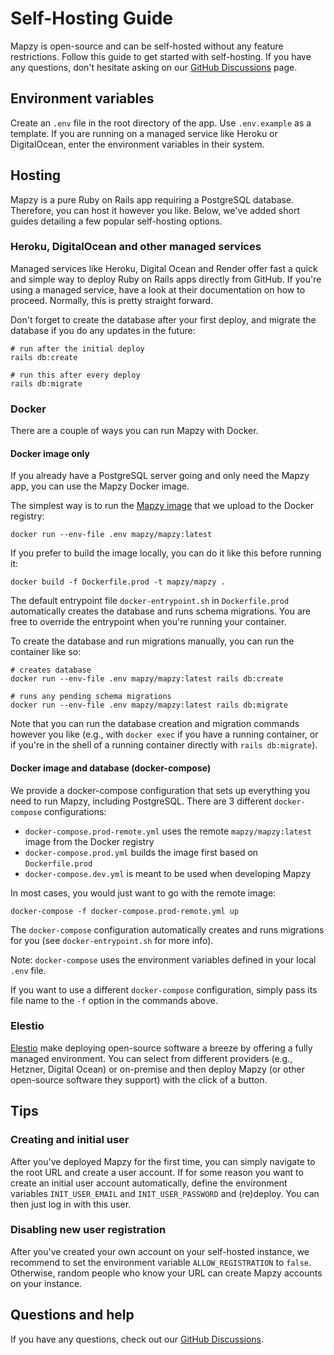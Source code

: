 # Self-Hosting Guide

Mapzy is open-source and can be self-hosted without any feature restrictions. Follow this guide to get started with self-hosting. If you have any questions, don't hesitate asking on our [GitHub Discussions](https://github.com/mapzy/mapzy/discussions) page.

## Environment variables

Create an `.env` file in the root directory of the app. Use `.env.example` as a template. If you are running on a managed service like Heroku or DigitalOcean, enter the environment variables in their system.

## Hosting
Mapzy is a pure Ruby on Rails app requiring a PostgreSQL database. Therefore, you can host it however you like. Below, we've added short guides detailing a few popular self-hosting options.

### Heroku, DigitalOcean and other managed services
Managed services like Heroku, Digital Ocean and Render offer fast a quick and simple way to deploy Ruby on Rails apps directly from GitHub. If you're using a managed service, have a look at their documentation on how to proceed. Normally, this is pretty straight forward.

Don't forget to create the database after your first deploy, and migrate the database if you do any updates in the future:
```shell
# run after the initial deploy
rails db:create

# run this after every deploy
rails db:migrate
```

### Docker
There are a couple of ways you can run Mapzy with Docker.

#### Docker image only
If you already have a PostgreSQL server going and only need the Mapzy app, you can use the Mapzy Docker image.

The simplest way is to run the [Mapzy image](https://hub.docker.com/r/mapzy/mapzy) that we upload to the Docker registry:

`docker run --env-file .env mapzy/mapzy:latest`

If you prefer to build the image locally, you can do it like this before running it:

`docker build -f Dockerfile.prod -t mapzy/mapzy .`

The default entrypoint file `docker-entrypoint.sh` in `Dockerfile.prod` automatically creates the database and runs schema migrations. You are free to override the entrypoint when you're running your container.

To create the database and run migrations manually, you can run the container like so:
```shell
# creates database
docker run --env-file .env mapzy/mapzy:latest rails db:create

# runs any pending schema migrations
docker run --env-file .env mapzy/mapzy:latest rails db:migrate
```

Note that you can run the database creation and migration commands however you like (e.g., with `docker exec` if you have a running container, or if you're in the shell of a running container directly with `rails db:migrate`).

#### Docker image and database (docker-compose)

We provide a docker-compose configuration that sets up everything you need to run Mapzy, including PostgreSQL.
There are 3 different `docker-compose` configurations:

- `docker-compose.prod-remote.yml` uses the remote `mapzy/mapzy:latest` image from the Docker registry
- `docker-compose.prod.yml` builds the image first based on `Dockerfile.prod`
- `docker-compose.dev.yml` is meant to be used when developing Mapzy

In most cases, you would just want to go with the remote image:

`docker-compose -f docker-compose.prod-remote.yml up`

The `docker-compose` configuration automatically creates and runs migrations for you (see `docker-entrypoint.sh` for more info).

Note: `docker-compose` uses the environment variables defined in your local `.env` file.

If you want to use a different `docker-compose` configuration, simply pass its file name to the `-f` option in the commands above.

### Elestio

[Elestio](https://elest.io) make deploying open-source software a breeze by offering a fully managed environment. You can select from different providers (e.g., Hetzner, Digital Ocean) or on-premise and then deploy Mapzy (or other open-source software they support) with the click of a button.

## Tips

### Creating and initial user
After you've deployed Mapzy for the first time, you can simply navigate to the root URL and create a user account. If for some reason you want to create an initial user account automatically, define the environment variables `INIT_USER_EMAIL` and `INIT_USER_PASSWORD` and (re)deploy. You can then just log in with this user.

### Disabling new user registration
After you've created your own account on your self-hosted instance, we recommend to set the environment variable `ALLOW_REGISTRATION` to `false`. Otherwise, random people who know your URL can create Mapzy accounts on your instance.

## Questions and help
If you have any questions, check out our [GitHub Discussions](https://github.com/mapzy/mapzy/discussions).